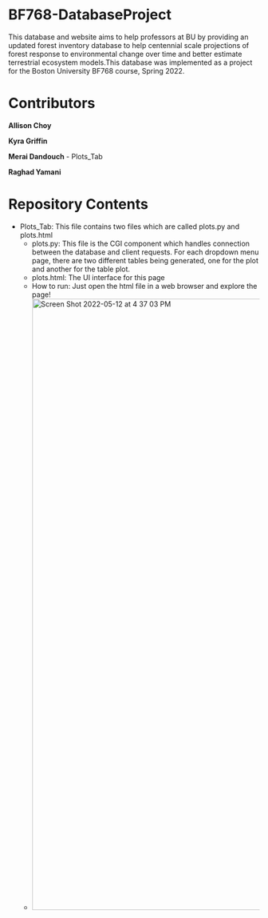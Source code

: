 # BF768-DatabaseProject

This database and website aims to help professors at BU by providing an updated forest inventory database to help centennial scale projections of forest response to environmental change over time and better estimate terrestrial ecosystem models.This database was implemented as a project for the Boston University BF768 course, Spring 2022.

# Contributors

**Allison Choy**

**Kyra Griffin**

**Merai Dandouch** - Plots_Tab 

**Raghad Yamani**

# Repository Contents

- Plots_Tab: This file contains two files which are called plots.py and plots.html
  - plots.py: This file is the CGI component which handles connection between the database and client requests. For each dropdown menu page, there are two different tables being generated, one for the plot and another for the table plot. 
  - plots.html: The UI interface for this page 
  - How to run: Just open the html file in a web browser and explore the page!
  - <img width="1222" alt="Screen Shot 2022-05-12 at 4 37 03 PM" src="https://user-images.githubusercontent.com/16998734/168163652-798c9ac3-c325-4511-b289- b1d18821c626.png">
